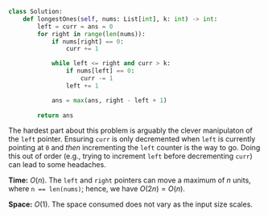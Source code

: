 ```python
class Solution:
    def longestOnes(self, nums: List[int], k: int) -> int:
        left = curr = ans = 0
        for right in range(len(nums)):
            if nums[right] == 0:
                curr += 1

            while left <= right and curr > k:
                if nums[left] == 0:
                    curr -= 1
                left += 1

            ans = max(ans, right - left + 1)
            
        return ans
```

The hardest part about this problem is arguably the clever manipulaton of the `left` pointer. Ensuring `curr` is only decremented when `left` is currently pointing at `0` and *then* incrementing the `left` counter is the way to go. Doing this out of order (e.g., trying to increment `left` before decrementing `curr`) can lead to some headaches.

**Time:** $O(n)$. The `left` and `right` pointers can move a maximum of $n$ units, where `n == len(nums)`; hence, we have $O(2n) = O(n)$.

**Space:** $O(1)$. The space consumed does not vary as the input size scales.